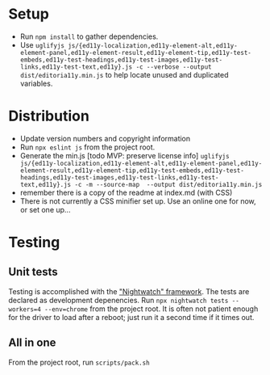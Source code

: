 # Setup
* Run `npm install` to gather dependencies.
* Use `uglifyjs js/{ed11y-localization,ed11y-element-alt,ed11y-element-panel,ed11y-element-result,ed11y-element-tip,ed11y-test-embeds,ed11y-test-headings,ed11y-test-images,ed11y-test-links,ed11y-test-text,ed11y}.js -c --verbose --output dist/editoria11y.min.js` to help locate unused and duplicated variables.

# Distribution

* Update version numbers and copyright information
* Run `npx eslint js` from the project root.
* Generate the min.js [todo MVP: preserve license info] `uglifyjs js/{ed11y-localization,ed11y-element-alt,ed11y-element-panel,ed11y-element-result,ed11y-element-tip,ed11y-test-embeds,ed11y-test-headings,ed11y-test-images,ed11y-test-links,ed11y-test-text,ed11y}.js -c -m --source-map  --output dist/editoria11y.min.js` 
* remember there is a copy of the readme at index.md (with CSS)
* There is not currently a CSS minifier set up. Use an online one for now, or set one up...

# Testing

## Unit tests
Testing is accomplished with the ["Nightwatch" framework](https://nightwatchjs.org/). The tests are declared as development depenencies.
Run `npx nightwatch tests --workers=4 --env=chrome` from the project root.
It is often not patient enough for the driver to load after a reboot; just run it a second time if it times out.

## All in one
From the project root, run `scripts/pack.sh`
